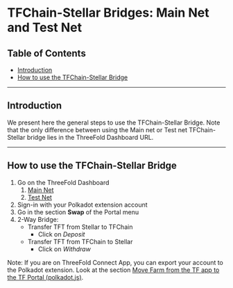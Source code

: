 <h1> TFChain-Stellar Bridges: Main Net and Test Net</h1>

<h2> Table of Contents </h2>

- [Introduction](#introduction)
- [How to use the TFChain-Stellar Bridge](#how-to-use-the-tfchain-stellar-bridge)

***

## Introduction

We present here the general steps to use the TFChain-Stellar Bridge. Note that the only difference between using the Main net or Test net TFChain-Stellar bridge lies in the ThreeFold Dashboard URL.

***

## How to use the TFChain-Stellar Bridge

1. Go on the ThreeFold Dashboard
   1. [Main Net](https://dashboard.grid.tf/)
   2. [Test Net](https://dashboard.test.grid.tf/)
2. Sign-in with your Polkadot extension account
3. Go in the section **Swap** of the Portal menu
4. 2-Way Bridge:
   * Transfer TFT from Stellar to TFChain
      * Click on *Deposit*
   * Transfer TFT from TFChain to Stellar
      * Click on *Withdraw*

Note: If you are on ThreeFold Connect App, you can export your account to the Polkadot extension. Look at the section [Move Farm from the TF app to the TF Portal (polkadot.js)](../storing_tft/tf_connect_app.md#move-farm-from-the-tf-connect-app-to-the-tf-portal-polkadotjs).

